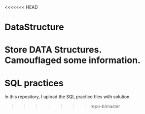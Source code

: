 <<<<<<< HEAD
# DataStructure
Store DATA Structures.
Camouflaged some information.
=======
# SQL practices
In this repository, I upload the SQL practice files with solution.
>>>>>>> repo-b/master
